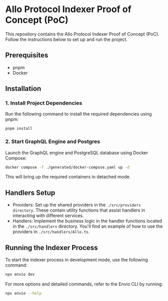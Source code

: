 # Allo Protocol Indexer Proof of Concept (PoC)
This repository contains the Allo Protocol Indexer Proof of Concept (PoC). Follow the instructions below to set up and run the project.

## Prerequisites
- pnpm
- Docker

## Installation

### 1. Install Project Dependencies
Run the following command to install the required dependencies using pnpm:
```bash
pnpm install
```

### 2. Start GraphQL Engine and Postgres
Launch the GraphQL engine and PostgreSQL database using Docker Compose:
```bash
docker compose -f ./generated/docker-compose.yaml up -d
```
This will bring up the required containers in detached mode.

## Handlers Setup
- Providers: Set up the shared providers in the `./src/providers directory`. These contain utility functions that assist handlers in interacting with different services.
- Handlers: Implement the business logic in the handler functions located in the `./src/handlers` directory. You'll find an example of how to use the providers in `./src/handlers/Allo.ts`.

## Running the Indexer Process
To start the indexer process in development mode, use the following command:
```bash
npx envio dev
```
For more options and detailed commands, refer to the Envio CLI by running:
```bash
npx envio --help
```
